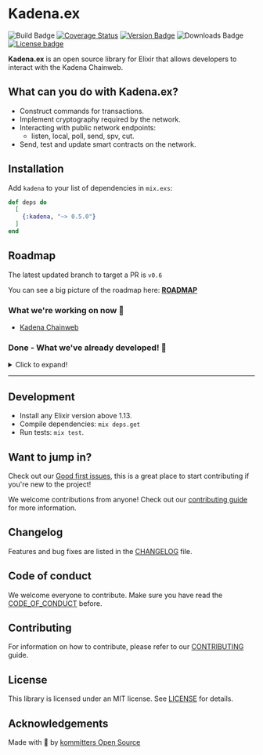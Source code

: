 # Kadena.ex
![Build Badge](https://img.shields.io/github/workflow/status/kommitters/kadena.ex/Kadena%20CI/main?style=for-the-badge)
[![Coverage Status](https://img.shields.io/coveralls/github/kommitters/kadena.ex?style=for-the-badge)](https://coveralls.io/github/kommitters/kadena.ex)
[![Version Badge](https://img.shields.io/hexpm/v/kadena?style=for-the-badge)](https://hexdocs.pm/kadena)
![Downloads Badge](https://img.shields.io/hexpm/dt/kadena?style=for-the-badge)
[![License badge](https://img.shields.io/hexpm/l/kadena?style=for-the-badge)](https://github.com/kommitters/kadena.ex/blob/main/LICENSE)

**Kadena.ex** is an open source library for Elixir that allows developers to interact with the Kadena Chainweb.

## What can you do with Kadena.ex?

* Construct commands for transactions.
* Implement cryptography required by the network.
* Interacting with public network endpoints:
    - listen, local, poll, send, spv, cut.
* Send, test and update smart contracts on the network.

## Installation

Add `kadena` to your list of dependencies in `mix.exs`:

```elixir
def deps do
  [
    {:kadena, "~> 0.5.0"}
  ]
end
```

## Roadmap

The latest updated branch to target a PR is `v0.6`

You can see a big picture of the roadmap here: [**ROADMAP**][roadmap]

### What we're working on now 🎉

- [Kadena Chainweb](https://github.com/kommitters/kadena.ex/issues/57)

### Done - What we've already developed! 🚀

<details>
<summary>Click to expand!</summary>

- [Base types](https://github.com/kommitters/kadena.ex/issues/11)
- [Keypair types](https://github.com/kommitters/kadena.ex/issues/12)
- [PactValue types](https://github.com/kommitters/kadena.ex/issues/15)
- [SignCommand types](https://github.com/kommitters/kadena.ex/issues/16)
- [ContPayload types](https://github.com/kommitters/kadena.ex/issues/28)
- [Cap types](https://github.com/kommitters/kadena.ex/issues/30)
- [ExecPayload types](https://github.com/kommitters/kadena.ex/issues/32)
- [PactPayload types](https://github.com/kommitters/kadena.ex/issues/34)
- [MetaData and Signer types](https://github.com/kommitters/kadena.ex/issues/35)
- [CommandPayload types](https://github.com/kommitters/kadena.ex/issues/36)
- [PactExec types](https://github.com/kommitters/kadena.ex/issues/40)
- [PactEvents types](https://github.com/kommitters/kadena.ex/issues/41)
- [CommandResult types](https://github.com/kommitters/kadena.ex/issues/43)
- [PactCommand types](https://github.com/kommitters/kadena.ex/issues/13)
- [PactAPI types](https://github.com/kommitters/kadena.ex/issues/17)
- [Wallet types](https://github.com/kommitters/kadena.ex/issues/18)
- [Kadena Crypto](https://github.com/kommitters/kadena.ex/issues/51)
- [Kadena Pact](https://github.com/kommitters/kadena.ex/issues/55)

</details>

---

## Development

- Install any Elixir version above 1.13.
- Compile dependencies: `mix deps.get`
- Run tests: `mix test`.

## Want to jump in?

Check out our [Good first issues][good-first-issues], this is a great place to start contributing if you're new to the project!

We welcome contributions from anyone! Check out our [contributing guide][contributing] for more information.

## Changelog

Features and bug fixes are listed in the [CHANGELOG][changelog] file.

## Code of conduct

We welcome everyone to contribute. Make sure you have read the [CODE_OF_CONDUCT][coc] before.

## Contributing

For information on how to contribute, please refer to our [CONTRIBUTING][contributing] guide.

## License

This library is licensed under an MIT license. See [LICENSE][license] for details.

## Acknowledgements

Made with 💙 by [kommitters Open Source](https://kommit.co)

[license]: https://github.com/kommitters/kadena.ex/blob/main/LICENSE
[coc]: https://github.com/kommitters/kadena.ex/blob/main/CODE_OF_CONDUCT.md
[changelog]: https://github.com/kommitters/kadena.ex/blob/main/CHANGELOG.md
[contributing]: https://github.com/kommitters/kadena.ex/blob/main/CONTRIBUTING.md
[roadmap]: https://github.com/orgs/kommitters/projects/5/views/3
[good-first-issues]: https://github.com/kommitters/kadena.ex/labels/%F0%9F%91%8B%20Good%20first%20issue
